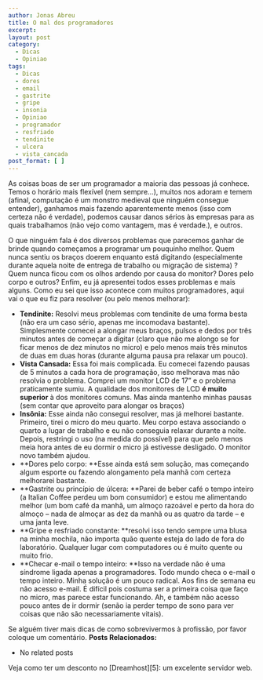 ```yaml
---
author: Jonas Abreu
title: O mal dos programadores
excerpt:
layout: post
category:
  - Dicas
  - Opiniao
tags:
  - Dicas
  - dores
  - email
  - gastrite
  - gripe
  - insonia
  - Opiniao
  - programador
  - resfriado
  - tendinite
  - ulcera
  - vista_cancada
post_format: [ ]
---
```

As coisas boas de ser um programador a maioria das pessoas já conhece. Temos o horário mais flexível (nem sempre…), muitos nos adoram e temem (afinal, computação é um monstro medieval que ninguém consegue entender), ganhamos mais fazendo aparentemente menos (isso com certeza não é verdade), podemos causar danos sérios às empresas para as quais trabalhamos (não vejo como vantagem, mas é verdade.), e outros.

O que ninguém fala é dos diversos problemas que parecemos ganhar de brinde quando começamos a programar um pouquinho melhor. Quem nunca sentiu os braços doerem enquanto está digitando (especialmente durante aquela noite de entrega de trabalho ou migração de sistema) ? Quem nunca ficou com os olhos ardendo por causa do monitor? Dores pelo corpo e outros? Enfim, eu já apresentei todos esses problemas e mais alguns. Como eu sei que isso acontece com muitos programadores, aqui vai o que eu fiz para resolver (ou pelo menos melhorar):

*   **Tendinite:** Resolvi meus problemas com tendinite de uma forma besta (não era um caso sério, apenas me incomodava bastante). Simplesmente comecei a alongar meus braços, pulsos e dedos por três minutos antes de começar a digitar (claro que não me alongo se for ficar menos de dez minutos no micro) e pelo menos mais três minutos de duas em duas horas (durante alguma pausa pra relaxar um pouco).
*   **Vista Cansada:** Essa foi mais complicada. Eu comecei fazendo pausas de 5 minutos a cada hora de programação, isso melhorava mas não resolvia o problema. Comprei um monitor LCD de 17” e o problema praticamente sumiu. A qualidade dos monitores de LCD **é muito superior** à dos monitores comuns. Mas ainda mantenho minhas pausas (sem contar que aproveito para alongar os braços)
*   **Insônia:** Esse ainda não consegui resolver, mas já melhorei bastante. Primeiro, tirei o micro do meu quarto. Meu corpo estava associando o quarto a lugar de trabalho e eu não conseguia relaxar durante a noite. Depois, restringi o uso (na medida do possível) para que pelo menos meia hora antes de eu dormir o micro já estivesse desligado. O monitor novo também ajudou.
*   **Dores pelo corpo: **Esse ainda está sem solução, mas começando algum esporte ou fazendo alongamento pela manhã com certeza melhorarei bastante.
*   **Gastrite ou princípio de úlcera: **Parei de beber café o tempo inteiro (a Italian Coffee perdeu um bom consumidor) e estou me alimentando melhor (um bom café da manhã, um almoço razoável e perto da hora do almoço – nada de almoçar as dez da manhã ou as quatro da tarde – e uma janta leve.
*   **Gripe e resfriado constante: **resolvi isso tendo sempre uma blusa na minha mochila, não importa quão quente esteja do lado de fora do laboratório. Qualquer lugar com computadores ou é muito quente ou muito frio.
*   **Checar e-mail o tempo inteiro: **Isso na verdade não é uma síndrome ligada apenas a programadores. Todo mundo checa o e-mail o tempo inteiro. Minha solução é um pouco radical. Aos fins de semana eu não acesso e-mail. É difícil pois costuma ser a primeira coisa que faço no micro, mas parece estar funcionando. Ah, e também não acesso pouco antes de ir dormir (senão ia perder tempo de sono para ver coisas que não são necessariamente vitais).

Se alguém tiver mais dicas de como sobrevivermos à profissão, por favor coloque um comentário. 
**Posts Relacionados:** 
*   No related posts










Veja como ter um desconto no [Dreamhost][5]: um excelente servidor web.






